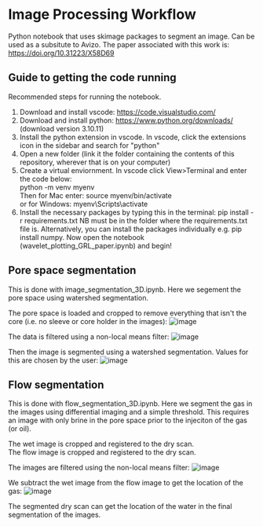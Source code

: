 # Image Processing Workflow
Python notebook that uses skimage packages to segment an image. Can be used as a subsitute to Avizo. 
The paper associated with this work is: https://doi.org/10.31223/X58D69

## Guide to getting the code running 
Recommended steps for running the notebook.

1. Download and install vscode: https://code.visualstudio.com/
2. Download and install python: https://www.python.org/downloads/ (download version 3.10.11)
3. Install the python extension in vscode. In vscode, click the extensions icon in the sidebar and search for "python"
4. Open a new folder (link it the folder containing the contents of this repository, wherever that is on your computer)
5. Create a virtual enviornment. In vscode click View>Terminal and enter the code below: <br> 
   python -m venv myenv <br> 
   Then for Mac enter: source myenv/bin/activate <br> 
   or for Windows: myenv\Scripts\activate 
7. Install the necessary packages by typing this in the terminal:
   pip install -r requirements.txt
   NB must be in the folder where the requirements.txt file is. Alternatively, you can install the packages individually e.g. pip install numpy.
   Now open the notebook (wavelet_plotting_GRL_paper.ipynb) and begin!

## Pore space segmentation 
This is done with image_segmentation_3D.ipynb. Here we segement the pore space using watershed segmentation. 

The pore space is loaded and cropped to remove everything that isn't the core (i.e. no sleeve or core holder in the images):
![image](https://github.com/cspurin/image_processing/assets/108369280/700c0e83-9ce7-4ecc-b45e-cf232a63d3d4)

The data is filtered using a non-local means filter:
![image](https://github.com/cspurin/image_processing/assets/108369280/04f43a9d-23c7-44e9-9739-4573e11c56d5)

Then the image is segmented using a watershed segmentation. Values for this are chosen by the user: 
![image](https://github.com/cspurin/image_processing/assets/108369280/da1dd766-0fe5-411d-8243-25162564bc78)


## Flow segmentation 
This is done with flow_segmentation_3D.ipynb. Here we segment the gas in the images using differential imaging and a simple threshold. This requires an image with only brine in the pore space prior to the injeciton of the gas (or oil). 

The wet image is cropped and registered to the dry scan.  
The flow image is cropped and registered to the dry scan. 

The images are filtered using the non-local means filter: 
![image](https://github.com/cspurin/image_processing/assets/108369280/84e58ae1-e8bf-4611-8890-95b39c8fa3b6)

We subtract the wet image from the flow image to get the location of the gas: 
![image](https://github.com/cspurin/image_processing/assets/108369280/6f9bbce0-92fb-4658-8f74-a95356929bea)

The segmented dry scan can get the location of the water in the final segmentation of the images. 

